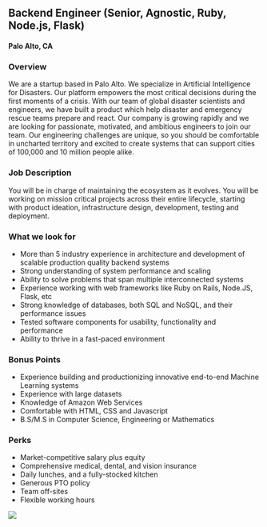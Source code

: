 ## Backend Engineer (Senior, Agnostic, Ruby, Node.js, Flask) 
#### Palo Alto, CA

### Overview
We are a startup based in Palo Alto. We specialize in Artificial Intelligence for Disasters. Our platform empowers the most critical decisions during the first moments of a crisis.
With our team of global disaster scientists and engineers, we have built a product which help disaster and emergency rescue teams prepare and react.
Our company is growing rapidly and we are looking for passionate, motivated, and ambitious engineers to join our team. Our engineering challenges are unique, so you should be comfortable in uncharted territory and excited to create systems that can support cities of 100,000 and 10 million people alike.

### Job Description
You will be in charge of maintaining the ecosystem as it evolves. You will be working on mission critical projects across their entire lifecycle, starting with product ideation, infrastructure design, development, testing and deployment.

### What we look for
+ More than 5 industry experience in architecture and development of scalable production quality backend systems
+ Strong understanding of system performance and scaling
+ Ability to solve problems that span multiple interconnected systems
+ Experience working with web frameworks like Ruby on Rails, Node.JS, Flask, etc
+ Strong knowledge of databases, both SQL and NoSQL, and their performance issues
+ Tested software components for usability, functionality and performance
+ Ability to thrive in a fast-paced environment

### Bonus Points
+ Experience building and productionizing innovative end-to-end Machine Learning systems
+ Experience with large datasets
+ Knowledge of Amazon Web Services
+ Comfortable with HTML, CSS and Javascript
+ B.S/M.S in Computer Science, Engineering or Mathematics

### Perks
+ Market-competitive salary plus equity
+ Comprehensive medical, dental, and vision insurance
+ Daily lunches, and a fully-stocked kitchen
+ Generous PTO policy
+ Team off-sites
+ Flexible working hours


[<img src='https://dabuttonfactory.com/button.png?t=Apply&f=Calibri-Bold&ts=24&tc=fff&tshs=1&tshc=000&hp=20&vp=8&c=5&bgt=gradient&bgc=3d85c6&ebgc=073763'>](https://letsrockit.co/users/auth/github?job_id=t25lienvbmnlcm4-backend-engineer-senior-agnostic-ruby-node-js-flask)
